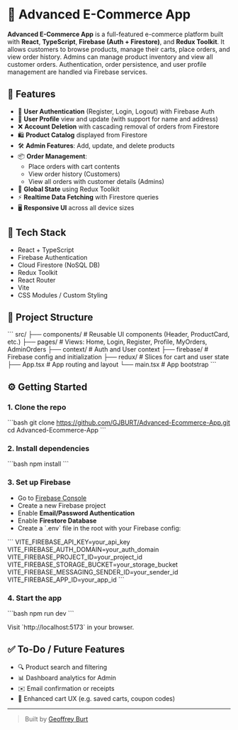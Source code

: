 # 🛒 Advanced E-Commerce App

**Advanced E-Commerce App** is a full-featured e-commerce platform built with **React**, **TypeScript**, **Firebase (Auth + Firestore)**, and **Redux Toolkit**. It allows customers to browse products, manage their carts, place orders, and view order history. Admins can manage product inventory and view all customer orders. Authentication, order persistence, and user profile management are handled via Firebase services.

## 🚀 Features

- 🔐 **User Authentication** (Register, Login, Logout) with Firebase Auth
- 👤 **User Profile** view and update (with support for name and address)
- ❌ **Account Deletion** with cascading removal of orders from Firestore
- 🛍️ **Product Catalog** displayed from Firestore
- 🛠️ **Admin Features**: Add, update, and delete products
- 📦 **Order Management**:
  - Place orders with cart contents
  - View order history (Customers)
  - View all orders with customer details (Admins)
- 🧠 **Global State** using Redux Toolkit
- ⚡ **Realtime Data Fetching** with Firestore queries
- 🖥️ **Responsive UI** across all device sizes

## 🧰 Tech Stack

- React + TypeScript
- Firebase Authentication
- Cloud Firestore (NoSQL DB)
- Redux Toolkit
- React Router
- Vite
- CSS Modules / Custom Styling

## 📁 Project Structure

\`\`\`
src/
├── components/       # Reusable UI components (Header, ProductCard, etc.)
├── pages/            # Views: Home, Login, Register, Profile, MyOrders, AdminOrders
├── context/          # Auth and User context
├── firebase/         # Firebase config and initialization
├── redux/            # Slices for cart and user state
├── App.tsx           # App routing and layout
└── main.tsx          # App bootstrap
\`\`\`

## ⚙️ Getting Started

### 1. Clone the repo

\`\`\`bash
git clone https://github.com/GJBURT/Advanced-Ecommerce-App.git
cd Advanced-Ecommerce-App
\`\`\`

### 2. Install dependencies

\`\`\`bash
npm install
\`\`\`

### 3. Set up Firebase

- Go to [Firebase Console](https://console.firebase.google.com/)
- Create a new Firebase project
- Enable **Email/Password Authentication**
- Enable **Firestore Database**
- Create a \`.env\` file in the root with your Firebase config:

\`\`\`
VITE_FIREBASE_API_KEY=your_api_key
VITE_FIREBASE_AUTH_DOMAIN=your_auth_domain
VITE_FIREBASE_PROJECT_ID=your_project_id
VITE_FIREBASE_STORAGE_BUCKET=your_storage_bucket
VITE_FIREBASE_MESSAGING_SENDER_ID=your_sender_id
VITE_FIREBASE_APP_ID=your_app_id
\`\`\`

### 4. Start the app

\`\`\`bash
npm run dev
\`\`\`

Visit \`http://localhost:5173\` in your browser.

## ✅ To-Do / Future Features

- 🔍 Product search and filtering
- 📊 Dashboard analytics for Admin
- ✉️ Email confirmation or receipts
- 🛒 Enhanced cart UX (e.g. saved carts, coupon codes)

---

> Built by [Geoffrey Burt](https://github.com/GJBURT)
